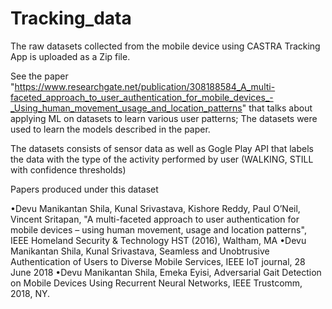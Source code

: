 # Tracking_data 

The raw datasets collected from the mobile device using CASTRA Tracking App is uploaded as a Zip file. 

See the paper "https://www.researchgate.net/publication/308188584_A_multi-faceted_approach_to_user_authentication_for_mobile_devices_-_Using_human_movement_usage_and_location_patterns" that talks about applying ML on datasets to learn various user patterns; The datasets were used to learn the models described in the paper. 

The datasets consists of sensor data as well as Gogle Play API that labels the  data with the type of the activity performed by user (WALKING, STILL with confidence thresholds)

Papers produced under this dataset 

•Devu Manikantan Shila, Kunal Srivastava, Kishore Reddy, Paul O’Neil, Vincent Sritapan, "A multi-faceted approach to user authentication for mobile devices – using human movement, usage and location patterns", IEEE Homeland Security & Technology HST (2016), Waltham, MA
•Devu Manikantan Shila, Kunal Srivastava, Seamless and Unobtrusive Authentication of Users to Diverse Mobile Services, IEEE IoT journal, 28 June 2018 
•Devu Manikantan Shila, Emeka Eyisi, Adversarial Gait Detection on Mobile Devices Using Recurrent Neural Networks, IEEE Trustcomm, 2018, NY. 





